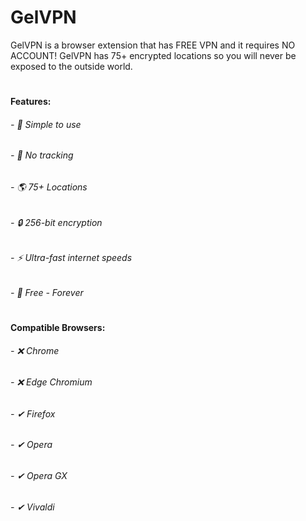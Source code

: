 # GelVPN
GelVPN is a browser extension that has FREE VPN and it requires NO ACCOUNT! GelVPN has 75+ encrypted locations so you will never be exposed to the outside world.
#
#### Features:
###### - 🔢 Simple to use
###### - 🚫 No tracking
###### - 🌎 75+ Locations
###### - 🔒 256-bit encryption
###### - ⚡ Ultra-fast internet speeds
###### - 💸 Free - Forever
#
#### Compatible Browsers:
###### - ❌ Chrome
###### - ❌ Edge Chromium
###### - ✔ Firefox
###### - ✔ Opera
###### - ✔ Opera GX
###### - ✔ Vivaldi
